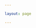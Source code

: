 ```yaml
---

layout: page

---
```


<script setup>
import BlogCustomerIndex from '../../components/blog/customer/BlogCustomerIndex.vue'


//import Modal from './Modal.vue'



</script>

<BlogCustomerIndex />

<style module>

</style>